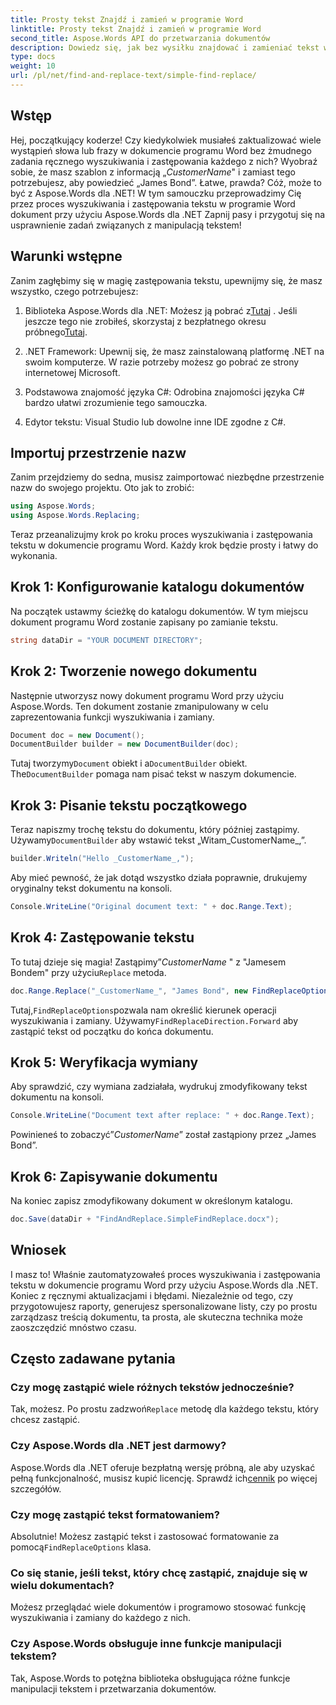 ```yaml
---
title: Prosty tekst Znajdź i zamień w programie Word
linktitle: Prosty tekst Znajdź i zamień w programie Word
second_title: Aspose.Words API do przetwarzania dokumentów
description: Dowiedz się, jak bez wysiłku znajdować i zamieniać tekst w dokumentach programu Word przy użyciu Aspose.Words dla .NET. W zestawie instrukcja krok po kroku.
type: docs
weight: 10
url: /pl/net/find-and-replace-text/simple-find-replace/
---
```

## Wstęp

Hej, początkujący koderze! Czy kiedykolwiek musiałeś zaktualizować wiele wystąpień słowa lub frazy w dokumencie programu Word bez żmudnego zadania ręcznego wyszukiwania i zastępowania każdego z nich? Wyobraź sobie, że masz szablon z informacją „_CustomerName_" i zamiast tego potrzebujesz, aby powiedzieć „James Bond”. Łatwe, prawda? Cóż, może to być z Aspose.Words dla .NET! W tym samouczku przeprowadzimy Cię przez proces wyszukiwania i zastępowania tekstu w programie Word dokument przy użyciu Aspose.Words dla .NET Zapnij pasy i przygotuj się na usprawnienie zadań związanych z manipulacją tekstem!

## Warunki wstępne

Zanim zagłębimy się w magię zastępowania tekstu, upewnijmy się, że masz wszystko, czego potrzebujesz:

1.  Biblioteka Aspose.Words dla .NET: Możesz ją pobrać z[Tutaj](https://releases.aspose.com/words/net/) . Jeśli jeszcze tego nie zrobiłeś, skorzystaj z bezpłatnego okresu próbnego[Tutaj](https://releases.aspose.com/).

2. .NET Framework: Upewnij się, że masz zainstalowaną platformę .NET na swoim komputerze. W razie potrzeby możesz go pobrać ze strony internetowej Microsoft.

3. Podstawowa znajomość języka C#: Odrobina znajomości języka C# bardzo ułatwi zrozumienie tego samouczka.

4. Edytor tekstu: Visual Studio lub dowolne inne IDE zgodne z C#.

## Importuj przestrzenie nazw

Zanim przejdziemy do sedna, musisz zaimportować niezbędne przestrzenie nazw do swojego projektu. Oto jak to zrobić:

```csharp
using Aspose.Words;
using Aspose.Words.Replacing;
```

Teraz przeanalizujmy krok po kroku proces wyszukiwania i zastępowania tekstu w dokumencie programu Word. Każdy krok będzie prosty i łatwy do wykonania.

## Krok 1: Konfigurowanie katalogu dokumentów

Na początek ustawmy ścieżkę do katalogu dokumentów. W tym miejscu dokument programu Word zostanie zapisany po zamianie tekstu.

```csharp
string dataDir = "YOUR DOCUMENT DIRECTORY";
```

## Krok 2: Tworzenie nowego dokumentu

Następnie utworzysz nowy dokument programu Word przy użyciu Aspose.Words. Ten dokument zostanie zmanipulowany w celu zaprezentowania funkcji wyszukiwania i zamiany.

```csharp
Document doc = new Document();
DocumentBuilder builder = new DocumentBuilder(doc);
```

 Tutaj tworzymy`Document` obiekt i a`DocumentBuilder` obiekt. The`DocumentBuilder` pomaga nam pisać tekst w naszym dokumencie.

## Krok 3: Pisanie tekstu początkowego

 Teraz napiszmy trochę tekstu do dokumentu, który później zastąpimy. Używamy`DocumentBuilder` aby wstawić tekst „Witam_CustomerName_,”.

```csharp
builder.Writeln("Hello _CustomerName_,");
```

Aby mieć pewność, że jak dotąd wszystko działa poprawnie, drukujemy oryginalny tekst dokumentu na konsoli.

```csharp
Console.WriteLine("Original document text: " + doc.Range.Text);
```

## Krok 4: Zastępowanie tekstu

To tutaj dzieje się magia! Zastąpimy”_CustomerName_ " z "Jamesem Bondem" przy użyciu`Replace` metoda. 

```csharp
doc.Range.Replace("_CustomerName_", "James Bond", new FindReplaceOptions(FindReplaceDirection.Forward));
```

 Tutaj,`FindReplaceOptions`pozwala nam określić kierunek operacji wyszukiwania i zamiany. Używamy`FindReplaceDirection.Forward` aby zastąpić tekst od początku do końca dokumentu.

## Krok 5: Weryfikacja wymiany

Aby sprawdzić, czy wymiana zadziałała, wydrukuj zmodyfikowany tekst dokumentu na konsoli.

```csharp
Console.WriteLine("Document text after replace: " + doc.Range.Text);
```

Powinieneś to zobaczyć”_CustomerName_” został zastąpiony przez „James Bond”.

## Krok 6: Zapisywanie dokumentu

Na koniec zapisz zmodyfikowany dokument w określonym katalogu.

```csharp
doc.Save(dataDir + "FindAndReplace.SimpleFindReplace.docx");
```

## Wniosek

I masz to! Właśnie zautomatyzowałeś proces wyszukiwania i zastępowania tekstu w dokumencie programu Word przy użyciu Aspose.Words dla .NET. Koniec z ręcznymi aktualizacjami i błędami. Niezależnie od tego, czy przygotowujesz raporty, generujesz spersonalizowane listy, czy po prostu zarządzasz treścią dokumentu, ta prosta, ale skuteczna technika może zaoszczędzić mnóstwo czasu.

## Często zadawane pytania

### Czy mogę zastąpić wiele różnych tekstów jednocześnie?
 Tak, możesz. Po prostu zadzwoń`Replace` metodę dla każdego tekstu, który chcesz zastąpić.

### Czy Aspose.Words dla .NET jest darmowy?
Aspose.Words dla .NET oferuje bezpłatną wersję próbną, ale aby uzyskać pełną funkcjonalność, musisz kupić licencję. Sprawdź ich[cennik](https://purchase.aspose.com/buy) po więcej szczegółów.

### Czy mogę zastąpić tekst formatowaniem?
 Absolutnie! Możesz zastąpić tekst i zastosować formatowanie za pomocą`FindReplaceOptions` klasa.

### Co się stanie, jeśli tekst, który chcę zastąpić, znajduje się w wielu dokumentach?
Możesz przeglądać wiele dokumentów i programowo stosować funkcję wyszukiwania i zamiany do każdego z nich.

### Czy Aspose.Words obsługuje inne funkcje manipulacji tekstem?
Tak, Aspose.Words to potężna biblioteka obsługująca różne funkcje manipulacji tekstem i przetwarzania dokumentów.